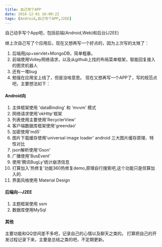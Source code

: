 ```yaml
---
title: 自己写个APP
date: 2016-12-01 16:00:22
tags: [Android,自己写个APP,J2EE]
---
```

自己动手写个App吧，包括前端(Android,Web)和后台(J2EE)
<!--more-->
继上次自己写了个应用后，现在又想再写一个好点的，因为上次写的太矬了：
1. 后端用jsp+servlet+MongoDB，简单粗暴。
2. 前端使用Volley网络请求，以及从github上找的布局菜单框架，智能回复接入的图灵机器人
3. 还有一堆bug
4. 勉强在应用宝上线了，但是没啥意思。
现在又想再写一个APP了，写的规范点吧，主要想法如下：
#### Android向
1. 主体框架使用 'dataBinding' 和 'mvvm' 模式 
2. 网络请求使用'okHttp'框架
3. 列表使用主要使用'RecyclerView'
4. 客户端数据库框架使用'greendao'
5. 加密使用'md5'
6. 图片下载缓存使用'universal image loader' android 三大图片缓存原理、特性对比
7. json解析使用'Gson'
8. 广播使用'BusEvent'
9. 使用'腾讯BugLy'统计崩溃信息
10. 打算加入'热修复'功能360热修复demo,原理自行搜索吧,这个功能只是但算加入的.
11. 界面风格使用 Material Design 
#### 后端向--J2EE
1. 主题框架使用 ssm
2. 数据库使用MySql

#### 其他
主要功能和QQ空间差不多吧，记录自己的心情以及聊天之类的。
打算把自己的开发过程记录下来，主要是总结之类的吧，不定期更新。